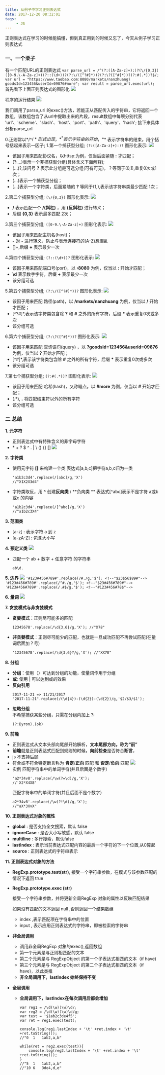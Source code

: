 ```yaml
---
title: 从例子中学习正则表达式
date: 2017-12-20 08:32:01
tags:
     - JS
---
```

正则表达式在学习的时候能搞懂，但到真正用到的时候又忘了，今天从例子学习正则表达式
<!-- more -->
### 一、一个栗子
  有一个匹配URL的正则表达式
  	```
  	var parse_url = /^(?:([A-Za-z]+):)?(\/{0,3})([0-9.\-A-Za-z]+)(?::(\d+))?(?:\/([^?#]*))?(?:\?([^#]*))?(?:#(.*))?$/;
  	var url = "https://www.taobao.com:8080/markets/nanzhuang?goodsId=123456&userId=09876#more";
  	var result = parse_url.exec(url);
  	```
  首先看下上面正则表达式的图形化
  ![](/images/1220_01.png)

  程序的运行结果
  ![](/images/1220_02.png)
  
  我们调用了parse_url 的exec()方法，若能正从匹配传入的字符串，它将返回一个数组，该数组包含了从url中提取出来的片段，result数组中每项分别代表 'url'、'scheme'、'slash'、'host'、'port'、'path'、'query'、'hash';
  接下来具体分析parse_url

  0.正则常以*/^$/*形式出现，*^*表示字符串的开始，*$* 表示字符串的结束，用个括号括起来表示一因子;
  1.第一个捕获型分组;
    ```
    (?:([A-Za-z]+):)?
    ```
   图形化表示: ![](/images/1220_03.png)
   - 该因子用来匹配协议名，以httsp:为例，仅当后面紧随 **:** 才匹配；
   - (?:...)表示一个非捕获型分组(具体含义下面解释);
   - (...)?,该问号 **?** 表示此分组是可选分组(可有可无)，？等同于(0,1),重复0次或1次；
   - (...)表示一个捕获型分组；
   - [...]表示一个字符类，后面紧随的 **?** 等同于(1,),表示该字符串类最少匹配 1次；

  2.第二个捕获型分组;
    ```
    (\/{0,3})
    ```
   图形化表示: ![](/images/1220_04.png)
   -  **\/**  表示匹配一个 **/(斜杠)** ，用 **\(反斜杠)** 进行转义；
   - 后缀 **{0,3}** 表示最多匹配 2次；

  3.第三个捕获型分组;
    ```
    ([0-9.\-A-Za-z]+)
    ```
   图形化表示: ![](/images/1220_05.png)
   - 该因子用来匹配主机名(host)；
   -  **\-** 对 **-** 进行转义，防止与表示连接符的(A-Z)想混乱
   - []+,后缀 **+** 表示最少一次

  4.第四个捕获型分组;
    ```
    (?::(\d+))?
    ```
   图形化表示: ![](/images/1220_06.png)
   - 该因子用来匹配端口号(port)，以 **:8080** 为例，仅当以 **:** 开始才匹配；
   -  **\d** 表示数字字符，后缀 **+** 表示最少一次
   - 该分组可选
	
  5.第五个捕获型分组;
    ```
    (?:\/([^?#]*))?
    ```
   图形化表示: ![](/images/1220_07.png)
   - 该因子用来匹配 路径(path)，以 **/markets/nanzhuang** 为例，仅当以 **/** 开始才匹配；
   - [^?#]*,表示该字符类包含除 **?** 和 **#** 之外的所有字符，后缀 **\*** 表示重复0次或多次
   - 该分组可选

  6.第六个捕获型分组;
    ```
    (?:\?([^#]*))?
    ```
   图形化表示: ![](/images/1220_08.png)
   - 该因子用来匹配 查询语句(query) ，以 **?goodsId=123456&userId=09876** 为例，仅当以 **?** 开始才匹配；
   - [^#]*,表示该字符类包含除 **#** 之外的所有字符，后缀 **\*** 表示重复0次或多次
   - 该分组可选
	
  7.第七个捕获型分组;
    ```
    (?:#(.*))?
    ```
   图形化表示: ![](/images/1220_09.png)
   - 该因子用来匹配 哈希(hash)，又称瞄点，以 **#more** 为例，仅当以 **#** 开始才匹配；
   - (.*), **.** 将匹配结束符以外的所有字符
   - 该分组可选


### 二.总结
**1. 元字符**
  - 正则表达式中有特殊含义的非字母字符
  -  \* + ? $ ^ . |  \ () {} []
  ![](/images/1220_10.png)

**2. 字符类**
 - 使用元字符 **[]** 来构建一个类
   表达式[a,b,c]把字符a,b,c归为一类
   ```
   'a1b2c3d4'.replace(/[abc]/g,'X')
   //"X1X2X3d4"
   ```

 - 字符类取反，用 **^** 创建**反向类** / **负向类 **
   表达式[^abc]表示不是字符 a或b或c 的内容
   ```
   'a1b2c3d4'.replace(/[^abc]/g,'X')
   //"a1b2c3X4"
   ```

**3. 范围类**
   - [a-z] : 表示字符 a 到 z
   - [a-zA-Z] : 包含大小写
    
**4. 预定义类**
   ![](/images/1220_11.png)
   - 匹配一个 ab + 数字 + 任意字符 的字符串
       ```
       ab\d.
       ```

**5. 边界**
   ![](/images/1220_12.png)
    ```
    '#123#456#789#'.replace(/#./g,'$'); <!--"$23$56$89#"-->
    '#123#456#789#'.replace(/^#./g,'$'); <!--"$23#456#789#"-->
    '#123#456#789#'.replace(/.#$/g,'$'); <!--"#123#456#78$"-->
    ```

**6. 量词**
   ![](/images/1220_13.png)


**7. 贪婪模式与非贪婪模式**
   - **贪婪模式**：正则尽可能多的匹配
     ```
     12345678'.replace(/\d{3,6}/g,'X'); //"X78"
     ```

   - **非贪婪模式**：正则尽可能少的匹配，也就是一旦成功匹配不再尝试匹配(在量词后面加？号)
     ```
     '12345678'.replace(/\d{3,6}?/g,'X'); //"XX78"
     ```

**8. 分组** 

   - **分组**：使用（）可达到分组的功能，使量词作用于分组
   - **或**: 使用 | 可以达到或的效果
   - **反向引用**
        ```
        2017-11-21 => 11/21/2017
        "2017-11-21".replace(/(\d{4})-(\d{2})-(\d{2})/g,'$2/$3/$1');
        ```
   - **忽略分组**   
     不希望捕获某些分组，只需在分组内加上 ?: 
        ```   
        (?:Byron).(ok)   
        ```

**9. 前瞻**

  - 正则表达式从文本头部向尾部开始解析，**文本尾部方向，称为“前”**
  - **前瞻**就是正则表达式匹配到规则的时候，**向前检查**是否符合**断言**，
  - js 不支持后顾
  - 符合或不符合特定断言称为 **肯定**/**正向** 匹配 和 **否定**/**负向** 匹配
    ![](/images/1220_14.png)
  - 实例
    匹配字符串中的单词字符(并且后面是个数字）
    ```
    'a2*34v8'.replace(/\w(?=\d)/g,'X');
    //'X2*X4X8'
    ```
    匹配字符串中的单词字符(并且后面不是个数字）
    ```
    a2*34v8'.replace(/\w(?!\d)/g,'X');
    //"aX*3XvX"
    ```
    
**10. 正则表达式对象的属性**

 - **global** : 是否支持全文搜索，默认 false
 - **ignoreCase** : 是否大小写敏感，默认 false
 - **multiline** : 多行搜索，默认false
 - **lastIndex** : 表示当前表达式匹配内容的最后一个字符的下一个位置,从0算起
 - **source** : 正则表达式的字符串表示

**11. 正则表达式对象的方法**

 - **RegExp.prototype.test(str)**, 接受一个字符串参数，在模式与该参数匹配的情况下返回 true 
 - **RegExp.prototype.exec (str)**
   
   接受一个字符串参数，并将更新全局RegExp 对象的属性以反映匹配结果

   如果没有匹配的文本返回 null ,否则返回一个结果数组
    
    - index ,表示匹配项在字符串中的位置
    - input , 表示应用正则表达式的字符串，即被检索的字符串

 - **非全局调用**
    - 调用非全局RegExp 对象的exec(),返回数组
    - 第一个元素是与正则相匹配的文本
    - 第二个元素是与 RegExpObject 的第一个子表达式相匹的文本（if have)
    - 第三个元素是与 RegExpObject 的第二个子表达式相匹的文本（if have)，以此类推
    - **非全局调用下，lastIndex 始终保持不变**

 - **全局调用**
    - **全局调用下，lastIndex在每次调用后都会增加**
      ```
      var reg1 = /\d(\w)(\w)\d/;
      var reg2 = /\d(\w)(\w)\d/g;
      var test = '$1ab2c3de4f5';
      var ret = reg1.exec(test);

      console.log(reg1.lastIndex + '\t' +ret.index + '\t' +ret.toString()); 
      //"0	1	1ab2,a,b"
          
      while(ret = reg2.exec(test)){
          console.log(reg2.lastIndex + '\t' +ret.index + '\t' +ret.toString());
      }
      //"5	1	1ab2,a,b"
      //"10	6	3de4,d,e"
      ```



